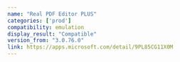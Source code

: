 ```yaml
---
name: "Real PDF Editor PLUS"
categories: ['prod']
compatibility: emulation
display_result: "Compatible"
version_from: "3.0.76.0"
link: https://apps.microsoft.com/detail/9PL85CG11X0M
---
```

